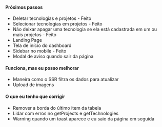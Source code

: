 #### Próximos passos
- Deletar tecnologias e projetos - Feito
- Selecionar tecnologias em projetos - Feito
- Não deixar apagar uma tecnologia se ela está cadastrada em um ou mais projetos - Feito
- Landing Page
- Tela de início do dashboard
- Sidebar no mobile - Feito
- Modal de aviso quando sair da página

#### Funciona, mas eu posso melhorar
- Maneira como o SSR filtra os dados para atualizar
- Upload de imagens

#### O que eu tenho que corrigir
- Remover a borda do último item da tabela
- Lidar com erros no getProjects e getTechnologies
- Warning quando um toast aparece e eu saio da página em seguida